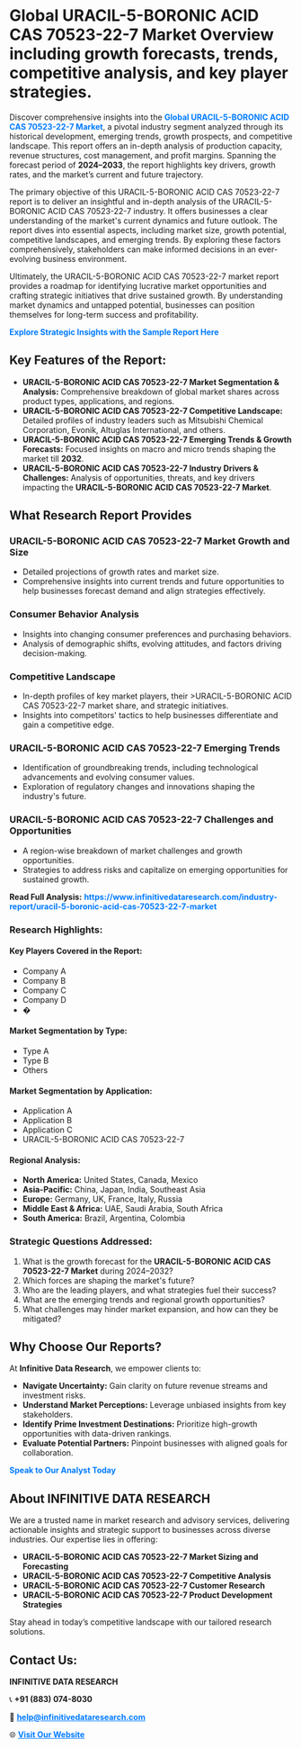 <h1>Global URACIL-5-BORONIC ACID CAS 70523-22-7 Market Overview including growth forecasts, trends, competitive analysis, and key player strategies.</h1>
<p>
Discover comprehensive insights into the 
<a href="https://www.infinitivedataresearch.com/industry-report/uracil-5-boronic-acid-cas-70523-22-7-market" rel="dofollow" style="color: #007BFF; text-decoration: none;"><strong>Global URACIL-5-BORONIC ACID CAS 70523-22-7 Market</strong></a>, a pivotal industry segment analyzed through its historical development, emerging trends, growth prospects, and competitive landscape. This report offers an in-depth analysis of production capacity, revenue structures, cost management, and profit margins. Spanning the forecast period of <strong>2024–2033</strong>, the report highlights key drivers, growth rates, and the market’s current and future trajectory.
</p>
<p>
The primary objective of this URACIL-5-BORONIC ACID CAS 70523-22-7 report is to deliver an insightful and in-depth analysis of the URACIL-5-BORONIC ACID CAS 70523-22-7 industry. It offers businesses a clear understanding of the market's current dynamics and future outlook. The report dives into essential aspects, including market size, growth potential, competitive landscapes, and emerging trends. By exploring these factors comprehensively, stakeholders can make informed decisions in an ever-evolving business environment.
</p>
<p>
Ultimately, the URACIL-5-BORONIC ACID CAS 70523-22-7 market report provides a roadmap for identifying lucrative market opportunities and crafting strategic initiatives that drive sustained growth. By understanding market dynamics and untapped potential, businesses can position themselves for long-term success and profitability.
</p>
<p>
<a href="https://www.infinitivedataresearch.com/request-sample/reportId=110888" style="color: #007BFF; text-decoration: none;"><strong>Explore Strategic Insights with the Sample Report Here</strong></a>
</p>

<h2>Key Features of the Report:</h2>
<ul>
<li><strong>URACIL-5-BORONIC ACID CAS 70523-22-7 Market Segmentation & Analysis:</strong> Comprehensive breakdown of global market shares across product types, applications, and regions.</li>
<li><strong>URACIL-5-BORONIC ACID CAS 70523-22-7 Competitive Landscape:</strong> Detailed profiles of industry leaders such as Mitsubishi Chemical Corporation, Evonik, Altuglas International, and others.</li>
<li><strong>URACIL-5-BORONIC ACID CAS 70523-22-7 Emerging Trends & Growth Forecasts:</strong> Focused insights on macro and micro trends shaping the market till <strong>2032</strong>.</li>
<li><strong>URACIL-5-BORONIC ACID CAS 70523-22-7 Industry Drivers & Challenges:</strong> Analysis of opportunities, threats, and key drivers impacting the <strong>URACIL-5-BORONIC ACID CAS 70523-22-7 Market</strong>.</li>
</ul>

<h2>What Research Report Provides</h2>
<h3>URACIL-5-BORONIC ACID CAS 70523-22-7 Market Growth and Size</h3>
<ul>
<li>Detailed projections of growth rates and market size.</li>
<li>Comprehensive insights into current trends and future opportunities to help businesses forecast demand and align strategies effectively.</li>
</ul>

<h3>Consumer Behavior Analysis</h3>
<ul>
<li>Insights into changing consumer preferences and purchasing behaviors.</li>
<li>Analysis of demographic shifts, evolving attitudes, and factors driving decision-making.</li>
</ul>

<h3>Competitive Landscape</h3>
<ul>
<li>In-depth profiles of key market players, their >URACIL-5-BORONIC ACID CAS 70523-22-7 market share, and strategic initiatives.</li>
<li>Insights into competitors' tactics to help businesses differentiate and gain a competitive edge.</li>
</ul>

<h3>URACIL-5-BORONIC ACID CAS 70523-22-7 Emerging Trends</h3>
<ul>
<li>Identification of groundbreaking trends, including technological advancements and evolving consumer values.</li>
<li>Exploration of regulatory changes and innovations shaping the industry's future.</li>
</ul>

<h3>URACIL-5-BORONIC ACID CAS 70523-22-7 Challenges and Opportunities</h3>
<ul>
<li>A region-wise breakdown of market challenges and growth opportunities.</li>
<li>Strategies to address risks and capitalize on emerging opportunities for sustained growth.</li>
</ul>
<p><strong>Read Full Analysis:</strong> <a href="https://www.infinitivedataresearch.com/industry-report/uracil-5-boronic-acid-cas-70523-22-7-market" rel="dofollow" style="color: #007BFF; text-decoration: none;"><strong>https://www.infinitivedataresearch.com/industry-report/uracil-5-boronic-acid-cas-70523-22-7-market</strong></a></p>
<h3>Research Highlights:</h3>
<h4>Key Players Covered in the Report:</h4>
<ul><li>Company A</li><li>Company B</li><li>Company C</li><li>Company D</li><li>�</li></ul>
<h4>Market Segmentation by Type:</h4>
<ul><li>Type A</li><li>Type B</li><li>Others</li></ul>
<h4>Market Segmentation by Application:</h4>
<ul><li>Application A</li><li>Application B</li><li>Application C</li><li>URACIL-5-BORONIC ACID CAS 70523-22-7</li></ul>

<h4>Regional Analysis:</h4>
<ul>
<li><strong>North America:</strong> United States, Canada, Mexico</li>
<li><strong>Asia-Pacific:</strong> China, Japan, India, Southeast Asia</li>
<li><strong>Europe:</strong> Germany, UK, France, Italy, Russia</li>
<li><strong>Middle East & Africa:</strong> UAE, Saudi Arabia, South Africa</li>
<li><strong>South America:</strong> Brazil, Argentina, Colombia</li>
</ul>

<h3>Strategic Questions Addressed:</h3>
<ol>
<li>What is the growth forecast for the <strong>URACIL-5-BORONIC ACID CAS 70523-22-7 Market</strong> during 2024–2032?</li>
<li>Which forces are shaping the market's future?</li>
<li>Who are the leading players, and what strategies fuel their success?</li>
<li>What are the emerging trends and regional growth opportunities?</li>
<li>What challenges may hinder market expansion, and how can they be mitigated?</li>
</ol>

<h2>Why Choose Our Reports?</h2>
<p>At <strong>Infinitive Data Research</strong>, we empower clients to:</p>
<ul>
<li><strong>Navigate Uncertainty:</strong> Gain clarity on future revenue streams and investment risks.</li>
<li><strong>Understand Market Perceptions:</strong> Leverage unbiased insights from key stakeholders.</li>
<li><strong>Identify Prime Investment Destinations:</strong> Prioritize high-growth opportunities with data-driven rankings.</li>
<li><strong>Evaluate Potential Partners:</strong> Pinpoint businesses with aligned goals for collaboration.</li>
</ul>
<p><a href="https://www.infinitivedataresearch.com/industry-report/uracil-5-boronic-acid-cas-70523-22-7-market" rel="dofollow" style="color: #007BFF; text-decoration: none;"><strong>Speak to Our Analyst Today</strong></a></p>

<h2>About INFINITIVE DATA RESEARCH</h2>
<p>We are a trusted name in market research and advisory services, delivering actionable insights and strategic support to businesses across diverse industries. Our expertise lies in offering:</p>
<ul>
<li><strong>URACIL-5-BORONIC ACID CAS 70523-22-7 Market Sizing and Forecasting</strong></li>
<li><strong>URACIL-5-BORONIC ACID CAS 70523-22-7 Competitive Analysis</strong></li>
<li><strong>URACIL-5-BORONIC ACID CAS 70523-22-7 Customer Research</strong></li>
<li><strong>URACIL-5-BORONIC ACID CAS 70523-22-7 Product Development Strategies</strong></li>
</ul>
<p>Stay ahead in today’s competitive landscape with our tailored research solutions.</p>

<h2>Contact Us:</h2>
<p><strong>INFINITIVE DATA RESEARCH</strong></p>
<p>📞 <strong>+91 (883) 074-8030</strong></p>
<p>📧 <strong><a href="mailto:help@infinitivedataresearch.com" style="color: #007BFF;">help@infinitivedataresearch.com</a></strong></p>
<p>🌐 <strong><a href="https://www.infinitivedataresearch.com" rel="dofollow" style="color: #007BFF;">Visit Our Website</a></strong></p>